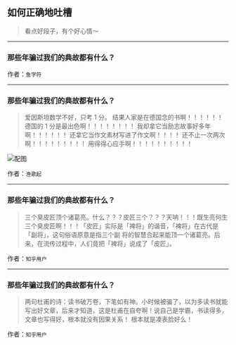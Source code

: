 ## 如何正确地吐槽

> 看点好段子，有个好心情～


 
---

### 那些年骗过我们的典故都有什么？

> 


作者：`鱼字符`

---

### 那些年骗过我们的典故都有什么？

> 爱因斯坦数学不好，只考 1 分。
> 结果人家是在德国念的书啊！！！！！！
> 德国的 1 分是最出色啊！！！！！！！！
> 我却拿它当励志故事好多年啊！！！！！！
> 还拿它当作文素材写进了作文啊！！！！
> 还不止一次两次啊！！！！！！！！！
> 用得得心应手啊！！！！！！！！！！



![配图](http://pic1.zhimg.com/70/db5b1b1f24157dd5e5dd4bb6cec83f5c_b.jpg)


作者：`渔歌起`

---

### 那些年骗过我们的典故都有什么？

> 三个臭皮匠顶个诸葛亮。什么？？？皮匠三个？？？天呐！！！既生亮何生三个臭皮匠啊！！！「皮匠」实际是「裨将」的谐音，「裨将」在古代是「副将」，这句俗语原意是指三个副 将的智慧合起来能顶一个诸葛亮。后来，在流传过程中，人们竟把「裨将」说成了「皮匠」。


作者：`知乎用户`

---

### 那些年骗过我们的典故都有什么？

> 两句杜甫的诗：读书破万卷，下笔如有神。小时候被骗了，以为多读书就能写出好文章，后来才知道，这是杜甫在自夸啊！说自己是学霸，书读得多，文章也写得好，根本就没有因果关系！
> 根本就是凑表脸好么！


作者：`知乎用户`